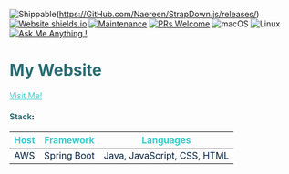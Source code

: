 
![Shippable](https://img.shields.io/shippable/5444c5ecb904a4b21567b0ff.svg)(https://GitHub.com/Naereen/StrapDown.js/releases/)
[![Website shields.io](https://img.shields.io/website-up-down-green-red/http/shields.io.svg)](http://shields.io/)
[![Maintenance](https://img.shields.io/badge/Maintained%3F-yes-green.svg)](https://GitHub.com/Naereen/StrapDown.js/graphs/commit-activity)
[![PRs Welcome](https://img.shields.io/badge/PRs-welcome-brightgreen.svg?style=flat-square)](http://makeapullrequest.com)
![macOS](https://img.shields.io/badge/os-macOS-green.svg?style=flat)
![Linux](https://img.shields.io/badge/os-linux-green.svg?style=flat)
[![Ask Me Anything !](https://img.shields.io/badge/Ask%20me-anything-1abc9c.svg)](https://GitHub.com/Naereen/ama)

# <span style='color:#2a6c73'>My Website</span>

<a style='color:#39CCCC   ' href="http://www.kayhandehghani.com/">Visit Me!</a>


#### <span style='color:#2a6c73'>Stack</span>:

| <span style='color:#39CCCC '>Host</span> | <span style='color:#39CCCC '>Framework</span>  | <span style='color:#39CCCC '>Languages</span> |
| -----|:----------:|:--------:|
| <span style='color:#001f3f  '>AWS</span>  | <span style='color:#001f3f  '>Spring Boot</span>|<span style='color:#001f3f  '>Java, JavaScript, CSS, HTML|</span>
